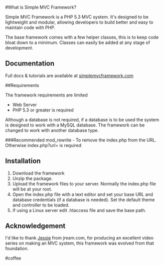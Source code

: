 #What is Simple MVC Framework?

Simple MVC Framework is a PHP 5.3 MVC system. It's designed to be lightweight and modular, allowing developers to build better and easy to maintain code with PHP.

The base framework comes with a few helper classes, this is to keep code bloat down to a minimum. Classes can easily be added at any stage of development.

## Documentation

Full docs & tutorials are available at [simplemvcframework.com](http://simplemvcframework.com)

##Requirements

 The framework requirements are limited

 - Web Server
 - PHP 5.3 or greater is required

 Although a database is not required, if a database is to be used the system is designed to work with a MySQL database. The framework can be changed to work with another database type.

###Recommended
 mod_rewrite - To remove the index.php from the URL. Otherwise index.php?url= is required

## Installation

1. Download the framework
2. Unzip the package.
3. Upload the framework files to your server. Normally the index.php file will be at your root.
4. Open the index.php file with a text editor and set your base URL and database credentials (if a database is needed). Set the default theme and controller to be loaded.
5. If using a Linux server edit .htaccess file and save the base path.

## Acknowledgement

I'd like to thank [Jessie](http://jream.com/) from jream.com, for producing an excellent video series on making an MVC system, this framework was evolved from that foundation.

#coffee

